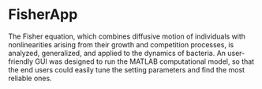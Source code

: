 # FisherApp

The Fisher equation, which combines diffusive motion of individuals with nonlinearities arising from their growth and competition processes, is analyzed, generalized, and applied to the dynamics of bacteria. An user-friendly GUI was designed to run the MATLAB computational model, so that the end users could easily tune the setting parameters and find the most reliable ones.
